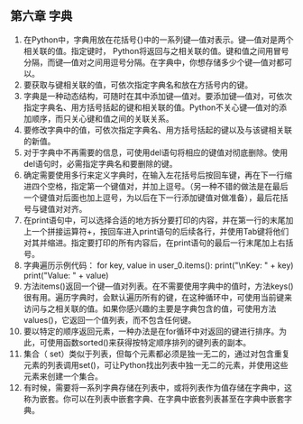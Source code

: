 ## 第六章 字典

1. 在Python中，字典用放在花括号{}中的一系列键—值对表示。键—值对是两个相关联的值。指定键时， Python将返回与之相关联的值。键和值之间用冒号分隔，而键—值对之间用逗号分隔。在字典中，你想存储多少个键—值对都可以。
2. 要获取与键相关联的值，可依次指定字典名和放在方括号内的键。
3. 字典是一种动态结构，可随时在其中添加键—值对。要添加键—值对，可依次指定字典名、用方括号括起的键和相关联的值。Python不关心键—值对的添加顺序，而只关心键和值之间的关联关系。
4. 要修改字典中的值，可依次指定字典名、用方括号括起的键以及与该键相关联的新值。
5. 对于字典中不再需要的信息，可使用del语句将相应的键值对彻底删除。使用del语句时，必需指定字典名和要删除的键。
6. 确定需要使用多行来定义字典时，在输入左花括号后按回车键，再在下一行缩进四个空格，指定第一个键值对，并加上逗号。（另一种不错的做法是在最后一个键值对后面也加上逗号，为以后在下一行添加键值对做准备），最后花括号与键值对对齐。
7. 在print语句中，可以选择合适的地方拆分要打印的内容，并在第一行的末尾加上一个拼接运算符+，按回车进入print语句的后续各行，并使用Tab键将他们对其并缩进。指定要打印的所有内容后，在print语句的最后一行末尾加上右括号。
8. 字典遍历示例代码：
   for key, value in user_0.items():
       print("\nKey: " + key)
       print("Value: " + value)
9. 方法items()返回一个键—值对列表。在不需要使用字典中的值时，方法keys()很有用。遍历字典时，会默认遍历所有的键，在这种循环中，可使用当前键来访问与之相关联的值。如果你感兴趣的主要是字典包含的值，可使用方法values()，它返回一个值列表，而不包含任何键。
10. 要以特定的顺序返回元素，一种办法是在for循环中对返回的键进行排序。为此，可使用函数sorted()来获得按特定顺序排列的键列表的副本。
11. 集合（ set）类似于列表，但每个元素都必须是独一无二的，通过对包含重复元素的列表调用set()，可让Python找出列表中独一无二的元素，并使用这些元素来创建一个集合。
12. 有时候，需要将一系列字典存储在列表中，或将列表作为值存储在字典中，这称为嵌套。你可以在列表中嵌套字典、在字典中嵌套列表甚至在字典中嵌套字典。

